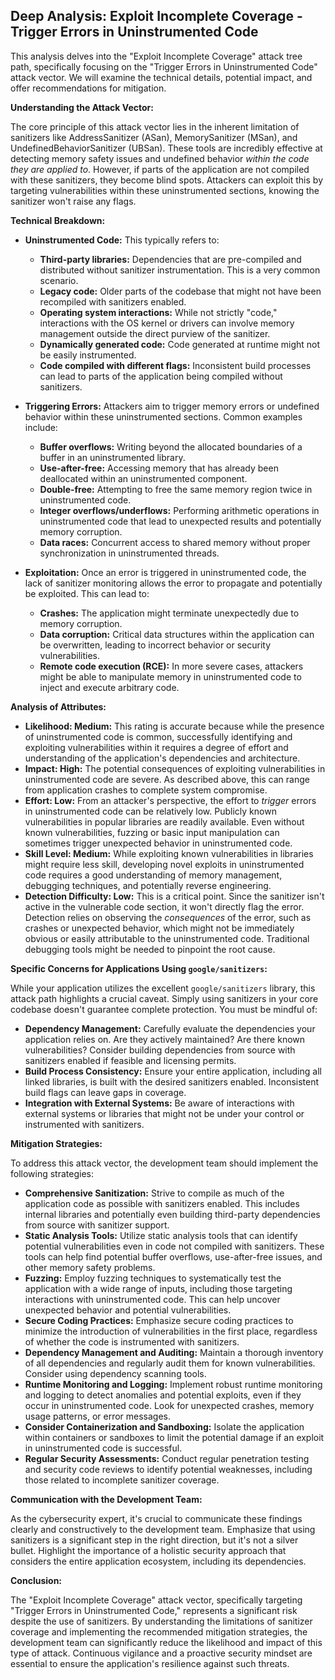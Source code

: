 ## Deep Analysis: Exploit Incomplete Coverage - Trigger Errors in Uninstrumented Code

This analysis delves into the "Exploit Incomplete Coverage" attack tree path, specifically focusing on the "Trigger Errors in Uninstrumented Code" attack vector. We will examine the technical details, potential impact, and offer recommendations for mitigation.

**Understanding the Attack Vector:**

The core principle of this attack vector lies in the inherent limitation of sanitizers like AddressSanitizer (ASan), MemorySanitizer (MSan), and UndefinedBehaviorSanitizer (UBSan). These tools are incredibly effective at detecting memory safety issues and undefined behavior *within the code they are applied to*. However, if parts of the application are not compiled with these sanitizers, they become blind spots. Attackers can exploit this by targeting vulnerabilities within these uninstrumented sections, knowing the sanitizer won't raise any flags.

**Technical Breakdown:**

* **Uninstrumented Code:** This typically refers to:
    * **Third-party libraries:**  Dependencies that are pre-compiled and distributed without sanitizer instrumentation. This is a very common scenario.
    * **Legacy code:** Older parts of the codebase that might not have been recompiled with sanitizers enabled.
    * **Operating system interactions:** While not strictly "code," interactions with the OS kernel or drivers can involve memory management outside the direct purview of the sanitizer.
    * **Dynamically generated code:**  Code generated at runtime might not be easily instrumented.
    * **Code compiled with different flags:** Inconsistent build processes can lead to parts of the application being compiled without sanitizers.

* **Triggering Errors:** Attackers aim to trigger memory errors or undefined behavior within these uninstrumented sections. Common examples include:
    * **Buffer overflows:** Writing beyond the allocated boundaries of a buffer in an uninstrumented library.
    * **Use-after-free:** Accessing memory that has already been deallocated within an uninstrumented component.
    * **Double-free:** Attempting to free the same memory region twice in uninstrumented code.
    * **Integer overflows/underflows:** Performing arithmetic operations in uninstrumented code that lead to unexpected results and potentially memory corruption.
    * **Data races:** Concurrent access to shared memory without proper synchronization in uninstrumented threads.

* **Exploitation:** Once an error is triggered in uninstrumented code, the lack of sanitizer monitoring allows the error to propagate and potentially be exploited. This can lead to:
    * **Crashes:** The application might terminate unexpectedly due to memory corruption.
    * **Data corruption:** Critical data structures within the application can be overwritten, leading to incorrect behavior or security vulnerabilities.
    * **Remote code execution (RCE):** In more severe cases, attackers might be able to manipulate memory in uninstrumented code to inject and execute arbitrary code.

**Analysis of Attributes:**

* **Likelihood: Medium:** This rating is accurate because while the presence of uninstrumented code is common, successfully identifying and exploiting vulnerabilities within it requires a degree of effort and understanding of the application's dependencies and architecture.
* **Impact: High:** The potential consequences of exploiting vulnerabilities in uninstrumented code are severe. As described above, this can range from application crashes to complete system compromise.
* **Effort: Low:**  From an attacker's perspective, the effort to *trigger* errors in uninstrumented code can be relatively low. Publicly known vulnerabilities in popular libraries are readily available. Even without known vulnerabilities, fuzzing or basic input manipulation can sometimes trigger unexpected behavior in uninstrumented code.
* **Skill Level: Medium:**  While exploiting known vulnerabilities in libraries might require less skill, developing novel exploits in uninstrumented code requires a good understanding of memory management, debugging techniques, and potentially reverse engineering.
* **Detection Difficulty: Low:** This is a critical point. Since the sanitizer isn't active in the vulnerable code section, it won't directly flag the error. Detection relies on observing the *consequences* of the error, such as crashes or unexpected behavior, which might not be immediately obvious or easily attributable to the uninstrumented code. Traditional debugging tools might be needed to pinpoint the root cause.

**Specific Concerns for Applications Using `google/sanitizers`:**

While your application utilizes the excellent `google/sanitizers` library, this attack path highlights a crucial caveat. Simply using sanitizers in your core codebase doesn't guarantee complete protection. You must be mindful of:

* **Dependency Management:**  Carefully evaluate the dependencies your application relies on. Are they actively maintained? Are there known vulnerabilities?  Consider building dependencies from source with sanitizers enabled if feasible and licensing permits.
* **Build Process Consistency:** Ensure your entire application, including all linked libraries, is built with the desired sanitizers enabled. Inconsistent build flags can leave gaps in coverage.
* **Integration with External Systems:**  Be aware of interactions with external systems or libraries that might not be under your control or instrumented with sanitizers.

**Mitigation Strategies:**

To address this attack vector, the development team should implement the following strategies:

* **Comprehensive Sanitization:** Strive to compile as much of the application code as possible with sanitizers enabled. This includes internal libraries and potentially even building third-party dependencies from source with sanitizer support.
* **Static Analysis Tools:** Utilize static analysis tools that can identify potential vulnerabilities even in code not compiled with sanitizers. These tools can help find potential buffer overflows, use-after-free issues, and other memory safety problems.
* **Fuzzing:** Employ fuzzing techniques to systematically test the application with a wide range of inputs, including those targeting interactions with uninstrumented code. This can help uncover unexpected behavior and potential vulnerabilities.
* **Secure Coding Practices:** Emphasize secure coding practices to minimize the introduction of vulnerabilities in the first place, regardless of whether the code is instrumented with sanitizers.
* **Dependency Management and Auditing:** Maintain a thorough inventory of all dependencies and regularly audit them for known vulnerabilities. Consider using dependency scanning tools.
* **Runtime Monitoring and Logging:** Implement robust runtime monitoring and logging to detect anomalies and potential exploits, even if they occur in uninstrumented code. Look for unexpected crashes, memory usage patterns, or error messages.
* **Consider Containerization and Sandboxing:**  Isolate the application within containers or sandboxes to limit the potential damage if an exploit in uninstrumented code is successful.
* **Regular Security Assessments:** Conduct regular penetration testing and security code reviews to identify potential weaknesses, including those related to incomplete sanitizer coverage.

**Communication with the Development Team:**

As the cybersecurity expert, it's crucial to communicate these findings clearly and constructively to the development team. Emphasize that using sanitizers is a significant step in the right direction, but it's not a silver bullet. Highlight the importance of a holistic security approach that considers the entire application ecosystem, including its dependencies.

**Conclusion:**

The "Exploit Incomplete Coverage" attack vector, specifically targeting "Trigger Errors in Uninstrumented Code," represents a significant risk despite the use of sanitizers. By understanding the limitations of sanitizer coverage and implementing the recommended mitigation strategies, the development team can significantly reduce the likelihood and impact of this type of attack. Continuous vigilance and a proactive security mindset are essential to ensure the application's resilience against such threats.
